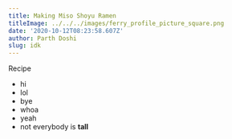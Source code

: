 ```yaml
---
title: Making Miso Shoyu Ramen
titleImage: ../../../images/ferry_profile_picture_square.png
date: '2020-10-12T08:23:58.607Z'
author: Parth Doshi
slug: idk
---
```

Recipe

* hi
* lol
* bye
* whoa
* yeah
* not everybody is **tall**